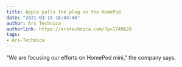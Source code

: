 ```yaml
---
title: Apple pulls the plug on the HomePod
date: "2021-03-15 16:43:46"
author: Ars Technica
authorlink: https://arstechnica.com/?p=1749628
tags:
- Ars-Technica
---
```

"We are focusing our efforts on HomePod mini," the company says.